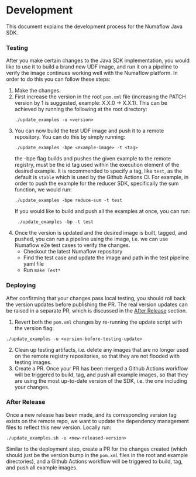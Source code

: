 # Development

This document explains the development process for the Numaflow Java SDK.

### Testing

After you make certain changes to the Java SDK implementation, you would like to use it to build a 
brand new UDF image, and run it on a pipeline to verify the image continues working well with the Numaflow platform.
In order to do this you can follow these steps:

1. Make the changes.
2. First increase the version in the root `pom.xml` file (increasing the PATCH version by 1 is suggested, example: X.X.0 -> X.X.1).
This can be achieved by running the following at the root directory:
    ```shell
    ./update_examples -u <version>
    ```
3. You can now build the test UDF image and push it to a remote repository. You can do this by simply running:
    ```shell
    ./update_examples -bpe <example-image> -t <tag>
    ```
    the -bpe flag builds and pushes the given example to the remote registry, <example-image> must be
    the id tag used within the execution element of the desired example. It is recommended to specify a tag,
    like `test`, as the default is `stable` which is used by the Github Actions CI. For example, in order to push
    the example for the reducer SDK, specifically the sum function, we would run:
    ```shell
    ./update_examples -bpe reduce-sum -t test
    ```
   If you would like to build and push all the examples at once, you can run:
   ```shell
    ./update_examples -bp -t test
    ```
4. Once the version is updated and the desired image is built, tagged, and pushed, you can run a pipeline 
using the image, i.e. we can use Numaflow e2e test cases to verify the changes.
   - Checkout the latest Numaflow repository
   - Find the test case and update the image and path in the test pipeline yaml file
   - Run `make Test*`

### Deploying

After confirming that your changes pass local testing, you should roll back the version updates before 
publishing the PR. The real version updates can be raised in a separate PR, which is discussed 
in the [After Release](#after-release) section. 

1. Revert both the `pom.xml` changes by re-running the update script with the version flag:
```shell
./update_examples -u <version-before-testing-update>
```
2. Clean up testing artifacts, i.e. delete any images that are no longer used on the remote registry repositories,
so that they are not flooded with testing images.
3. Create a PR. Once your PR has been merged a Github Actions workflow will be triggered to build, tag, and push
all example images, so that they are using the most up-to-date version of the SDK, i.e. the one including your 
changes.

### After Release

Once a new release has been made, and its corresponding version tag exists on the remote repo, we want to update the dependency
management files to reflect this new version. Locally run:

```shell
./update_examples.sh -u <new-released-version>
  ```

Similar to the deployment step, create a PR for the changes created (which should just be the version bump
in the `pom.xml` files in the root and example directories), and a Github Actions workflow will be triggered to
build, tag, and push all example images.
